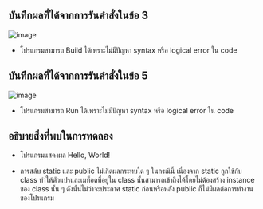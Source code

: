 ## บันทึกผลที่ได้จากการรันคำสั่งในข้อ 3

![image](https://github.com/Phetteepop/03376836-OOP-2566-Lab-06/assets/144197367/21a886d3-dec0-4c10-9aa6-b1ffd0a9cdd6)


- โปรแกรมสามารถ Build ได้เพราะไม่มีปัญหา syntax หรือ logical error ใน code

## บันทึกผลที่ได้จากการรันคำสั่งในข้อ 5

![image](https://github.com/Phetteepop/03376836-OOP-2566-Lab-06/assets/144197367/5c03fc13-6561-4eb2-936f-2a6f137109f4)


- โปรแกรมสามารถ Run ได้เพราะไม่มีปัญหา syntax หรือ logical error ใน code


## อธิบายสิ่งที่พบในการทดลอง

- โปรแกรมแสดงผล Hello, World! 

- การสลับ static และ public ไม่เกิดผลกระทบใด ๆ 
ในกรณีนี้ เนื่องจาก static ถูกใช้กับ class ทำให้ตัวแปรและเมท็อดที่อยู่ใน class นั้นสามารถเข้าถึงได้โดยไม่ต้องสร้าง instance ของ class นั้น ๆ ดังนั้นไม่ว่าจะประกาศ static ก่อนหรือหลัง public ก็ไม่มีผลต่อการทำงานของโปรแกรม





